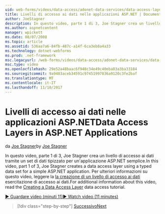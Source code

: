 ```yaml
---
uid: web-forms/videos/data-access/adonet-data-services/data-access-layers-in-aspnet-applications
title: Livelli di accesso ai dati nelle applicazioni ASP.NET | Documenti Microsoft
author: JoeStagner
description: In questo video, parte 1 di 3, Joe Stagner crea un livello di accesso ai dati tramite un set di dati tipizzato per un'applicazione ASP.NET semplice. Per ulteriori informazioni...
ms.author: aspnetcontent
manager: wpickett
ms.date: 08/07/2008
ms.topic: article
ms.assetid: 536aa7a6-84fb-487c-a14f-6ca3eb8a4a33
ms.technology: dotnet-webforms
ms.prod: .net-framework
msc.legacyurl: /web-forms/videos/data-access/adonet-data-services/data-access-layers-in-aspnet-applications
msc.type: video
ms.openlocfilehash: 29e52a48baac6f948c34e49c40eba83a3ba33184
ms.sourcegitcommit: 9a9483aceb34591c97451997036a9120c3fe2baf
ms.translationtype: MT
ms.contentlocale: it-IT
ms.lasthandoff: 11/10/2017
---
```

<a name="data-access-layers-in-aspnet-applications"></a><span data-ttu-id="1a498-104">Livelli di accesso ai dati nelle applicazioni ASP.NET</span><span class="sxs-lookup"><span data-stu-id="1a498-104">Data Access Layers in ASP.NET Applications</span></span>
====================
<span data-ttu-id="1a498-105">da [Joe Stagner](https://github.com/JoeStagner)</span><span class="sxs-lookup"><span data-stu-id="1a498-105">by [Joe Stagner](https://github.com/JoeStagner)</span></span>

<span data-ttu-id="1a498-106">In questo video, parte 1 di 3, Joe Stagner crea un livello di accesso ai dati tramite un set di dati tipizzato per un'applicazione ASP.NET semplice.</span><span class="sxs-lookup"><span data-stu-id="1a498-106">In this video, part 1 of 3, Joe Stagner creates a data access layer using a typed data set for a simple ASP.NET application.</span></span> <span data-ttu-id="1a498-107">Per ulteriori informazioni su questo video, leggere la [la creazione di un livello di accesso ai dati](../../../overview/data-access/introduction/creating-a-data-access-layer-vb.md) esercitazione di accesso ai dati.</span><span class="sxs-lookup"><span data-stu-id="1a498-107">For additional information about this video, read the [Creating a Data Access Layer](../../../overview/data-access/introduction/creating-a-data-access-layer-vb.md) data access tutorial.</span></span>

[<span data-ttu-id="1a498-108">&#9654; Guardare video (minuti 11)</span><span class="sxs-lookup"><span data-stu-id="1a498-108">&#9654; Watch video (11 minutes)</span></span>](https://channel9.msdn.com/Blogs/ASP-NET-Site-Videos/data-access-layers-in-aspnet-applications)

>[!div class="step-by-step"]
[<span data-ttu-id="1a498-109">Successivo</span><span class="sxs-lookup"><span data-stu-id="1a498-109">Next</span></span>](how-to-manually-bind-a-dataset-to-a-datagrid.md)
